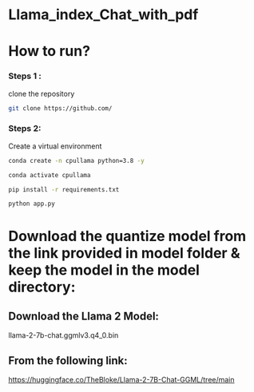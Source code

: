 # Llama_index_Chat_with_pdf

# How to run?
### Steps 1 :
clone the repository
```bash
git clone https://github.com/
```
### Steps 2:
Create a virtual environment
```bash
conda create -n cpullama python=3.8 -y
```
```bash
conda activate cpullama
```
```bash
pip install -r requirements.txt
```
```bash
python app.py
```

# Download the quantize model from the link provided in model folder & keep the model in the model directory:
## Download the Llama 2 Model:

llama-2-7b-chat.ggmlv3.q4_0.bin


## From the following link:
https://huggingface.co/TheBloke/Llama-2-7B-Chat-GGML/tree/main